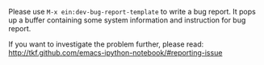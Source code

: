 Please use `M-x ein:dev-bug-report-template` to write a bug report.
It pops up a buffer containing some system information and instruction
for bug report.

If you want to investigate the problem further, please read:
http://tkf.github.com/emacs-ipython-notebook/#reporting-issue

